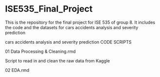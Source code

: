 # ISE535_Final_Project
This is the repository for the final project for ISE 535 of group 8. It includes the code and the datasets for cars accidents analysis and severity prediction

cars accidents analysis and severity prediction
CODE SCRIPTS

01 Data Processing & Cleaning.rmd

Script to read in and clean the raw data from Kaggle

02 EDA.rmd
